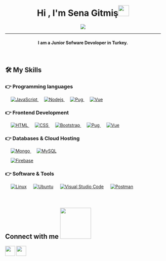 
<h1 align="center">Hi , I'm Sena Gitmiş<img src="https://media.giphy.com/media/hvRJCLFzcasrR4ia7z/giphy.gif" width="35"></h1>
<p align="center">
  <a href="https://github.com/DenverCoder1/readme-typing-svg"><img src="https://readme-typing-svg.herokuapp.com?lines=Software+Engineer;Web+Developer;&center=true&width=500&height=50"></a>
</p>
<hr/>
<h4 align="center">I am a Junior Sofware Devoloper in Turkey.</h4>
<br>

## 🛠️ My Skills

### 👉 Programming languages

<p align="left"> 
  &emsp;
  <a href="https://developer.mozilla.org/en-US/docs/Web/JavaScript" target="_blank"> 
     <img alt="JavaScript" src="https://img.shields.io/badge/javascript-%23323330.svg?style=for-the-badge&logo=javascript&logoColor=%23F7DF1E">
   </a>
  &emsp;
  <a href="https://nodejs.org/en/" target="_blank"> 
    <img alt="Nodejs" src="https://img.shields.io/badge/node.js-6DA55F?style=for-the-badge&logo=node.js&logoColor=white">
  </a>
  &emsp;
   <a href="https://pugjs.org/api/getting-started.html" target="_blank">
    <img alt="Pug" src="https://img.shields.io/badge/Pug-FFF?style=for-the-badge&logo=pug&logoColor=A86454">
  </a>
  &emsp;
  <a href="">
    <img alt="Vue" src="https://img.shields.io/badge/vuejs-%2335495e.svg?style=for-the-badge&logo=vuedotjs&logoColor=%234FC08D"/>
  </a>
</p>

### 👉 Frontend Development
<p align="left"> 
  &emsp; 
  <a href="https://www.w3.org/html/" target="_blank"> 
   <img alt="HTML" src="https://img.shields.io/badge/html5-%23E34F26.svg?style=for-the-badge&logo=html5&logoColor=white">
  </a>   
  &emsp;
  <a href="https://www.w3schools.com/css/" target="_blank">
    <img alt="CSS" src="https://img.shields.io/badge/css3-%231572B6.svg?style=for-the-badge&logo=css3&logoColor=white">
  </a> 
   &emsp;
  <a href="https://getbootstrap.com" target="_blank"> 
    <img alt="Bootstrap" src="https://img.shields.io/badge/bootstrap-%23563D7C.svg?style=for-the-badge&logo=bootstrap&logoColor=white"/>
  </a>
    &emsp;
   <a href="https://pugjs.org/api/getting-started.html" target="_blank">
    <img alt="Pug" src="https://img.shields.io/badge/Pug-FFF?style=for-the-badge&logo=pug&logoColor=A86454">
  </a>
    &emsp;
  <a href="">
    <img alt="Vue" src="https://img.shields.io/badge/vuejs-%2335495e.svg?style=for-the-badge&logo=vuedotjs&logoColor=%234FC08D"/>
  </a>
</p>

### 👉 Databases & Cloud Hosting
<p align="left">
  &emsp;
  <a href="https://mongodb.com"  target="_blank">
    <img alt="Mongo" src="https://img.shields.io/badge/MongoDB-%234ea94b.svg?style=for-the-badge&logo=mongodb&logoColor=white"/>
  </a>
  &emsp;
    <a href="https://www.mysql.com/"  target="_blank"><img alt="MySQL" src="https://img.shields.io/badge/mysql-%2300f.svg?style=for-the-badge&logo=mysql&logoColor=white"></a>
  
  &emsp;
    <a href="https://firebase.google.com/"  target="_blank"><img alt="Firebase" src ="https://img.shields.io/badge/firebase-%23039BE5.svg?style=for-the-badge&logo=firebase"></a>
   &emsp;
 </p>
 
 ### 👉 Software & Tools
 
<p>
  &emsp;
    <a href="#"><img alt="Linux" src="https://img.shields.io/badge/Linux-FCC624?style=for-the-badge&logo=linux&logoColor=black"></a>
  &emsp;
    <a href="#"><img alt="Ubuntu" src="https://img.shields.io/badge/Ubuntu-E95420?style=for-the-badge&logo=ubuntu&logoColor=white)"></a>
  &emsp;
    <a href="#"><img alt="Visual Studio Code" src="https://img.shields.io/badge/Visual%20Studio%20Code-0078d7.svg?style=for-the-badge&logo=visual-studio-code&logoColor=white"></a>
  &emsp;
   <a href="#"><img alt="Postman" src="https://img.shields.io/badge/Postman-FF6C37?style=for-the-badge&logo=postman&logoColor=white"></a>
  &emsp;
</p>

<br/>

<h2> Connect with me <img src='https://raw.githubusercontent.com/ShahriarShafin/ShahriarShafin/main/Assets/handshake.gif' width="100px"> </h2>
<a href = 'https://www.linkedin.com/in/senagtms'> <img width = '32px' align= 'center' src="https://img.icons8.com/nolan/96/linkedin.png"/></a> 
<a href = 'https://www.github.com/senagtms'> <img width = '32px' align= 'center' src="https://img.icons8.com/nolan/96/github.png"/></a>
  
<br>

<!---
senagtms/senagtms is a ✨ special ✨ repository because its `README.md` (this file) appears on your GitHub profile.
You can click the Preview link to take a look at your changes.
--->
